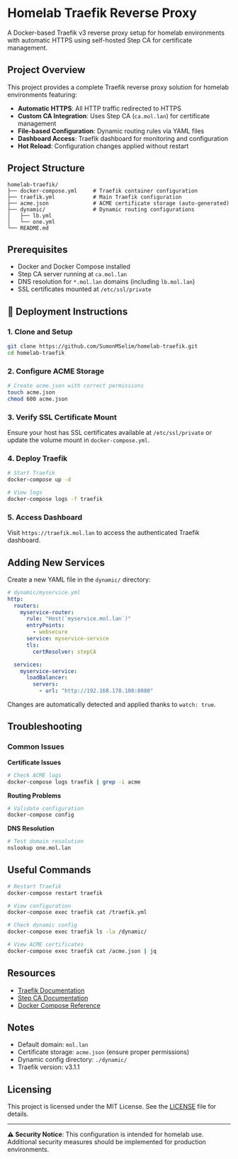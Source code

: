 # Homelab Traefik Reverse Proxy

A Docker-based Traefik v3 reverse proxy setup for homelab environments with automatic HTTPS using self-hosted Step CA for certificate management.

## Project Overview

This project provides a complete Traefik reverse proxy solution for homelab environments featuring:

- **Automatic HTTPS**: All HTTP traffic redirected to HTTPS
- **Custom CA Integration**: Uses Step CA (`ca.mol.lan`) for certificate management
- **File-based Configuration**: Dynamic routing rules via YAML files
- **Dashboard Access**: Traefik dashboard for monitoring and configuration
- **Hot Reload**: Configuration changes applied without restart

## Project Structure

```
homelab-traefik/
├── docker-compose.yml     # Traefik container configuration
├── traefik.yml            # Main Traefik configuration
├── acme.json              # ACME certificate storage (auto-generated)
├── dynamic/               # Dynamic routing configurations
│   ├── lb.yml
│   └── one.yml
└── README.md
```

## Prerequisites

- Docker and Docker Compose installed
- Step CA server running at `ca.mol.lan`
- DNS resolution for `*.mol.lan` domains (including `lb.mol.lan`)
- SSL certificates mounted at `/etc/ssl/private`

## 🔧 Deployment Instructions

### 1. Clone and Setup

```bash
git clone https://github.com/SumonMSelim/homelab-traefik.git
cd homelab-traefik
```

### 2. Configure ACME Storage

```bash
# Create acme.json with correct permissions
touch acme.json
chmod 600 acme.json
```

### 3. Verify SSL Certificate Mount

Ensure your host has SSL certificates available at `/etc/ssl/private` or update the volume mount in `docker-compose.yml`.

### 4. Deploy Traefik

```bash
# Start Traefik
docker-compose up -d

# View logs
docker-compose logs -f traefik
```

### 5. Access Dashboard

Visit `https://traefik.mol.lan` to access the authenticated Traefik dashboard.

## Adding New Services

Create a new YAML file in the `dynamic/` directory:

```yaml
# dynamic/myservice.yml
http:
  routers:
    myservice-router:
      rule: "Host(`myservice.mol.lan`)"
      entryPoints:
        - websecure
      service: myservice-service
      tls:
        certResolver: stepCA

  services:
    myservice-service:
      loadBalancer:
        servers:
          - url: "http://192.168.178.100:8080"
```

Changes are automatically detected and applied thanks to `watch: true`.

## Troubleshooting

### Common Issues

**Certificate Issues**
```bash
# Check ACME logs
docker-compose logs traefik | grep -i acme
```

**Routing Problems**
```bash
# Validate configuration
docker-compose config
```

**DNS Resolution**
```bash
# Test domain resolution
nslookup one.mol.lan
```

## Useful Commands

```bash
# Restart Traefik
docker-compose restart traefik

# View configuration
docker-compose exec traefik cat /traefik.yml

# Check dynamic config
docker-compose exec traefik ls -la /dynamic/

# View ACME certificates
docker-compose exec traefik cat /acme.json | jq
```

## Resources

- [Traefik Documentation](https://doc.traefik.io/traefik/)
- [Step CA Documentation](https://smallstep.com/docs/step-ca/)
- [Docker Compose Reference](https://docs.docker.com/compose/)

## Notes

- Default domain: `mol.lan`
- Certificate storage: `acme.json` (ensure proper permissions)
- Dynamic config directory: `./dynamic/`
- Traefik version: v3.1.1

## Licensing

This project is licensed under the MIT License. See the [LICENSE](LICENSE) file for details.

---

**⚠️ Security Notice**: This configuration is intended for homelab use. Additional security measures should be implemented for production environments.